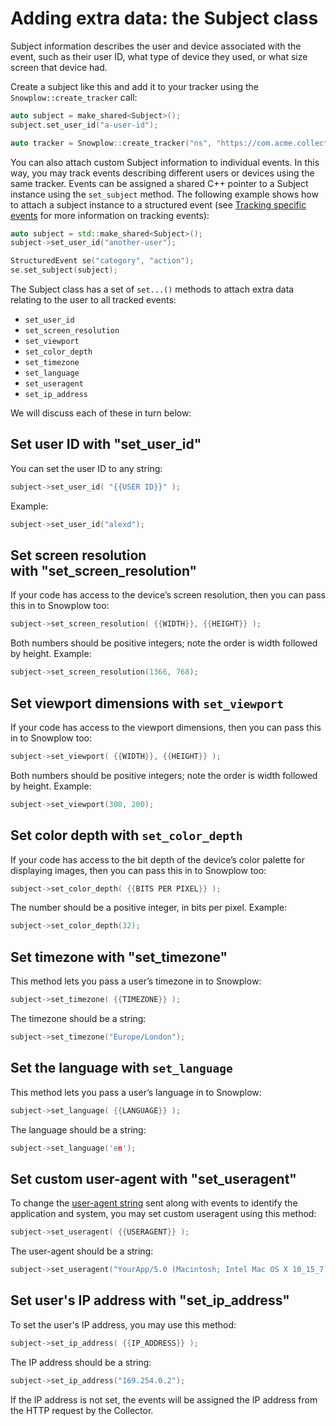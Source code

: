 # Adding extra data: the Subject class

Subject information describes the user and device associated with the event, such as their user ID, what type of device they used, or what size screen that device had.

Create a subject like this and add it to your tracker using the `Snowplow::create_tracker` call:

```cpp
auto subject = make_shared<Subject>();
subject.set_user_id("a-user-id");

auto tracker = Snowplow::create_tracker("ns", "https://com.acme.collector", POST, "events.db", subject);
```

You can also attach custom Subject information to individual events. In this way, you may track events describing different users or devices using the same tracker. Events can be assigned a shared C++ pointer to a Subject instance using the `set_subject` method. The following example shows how to attach a subject instance to a structured event (see [Tracking specific events](04-tracking-events.md) for more information on tracking events):

```cpp
auto subject = std::make_shared<Subject>();
subject->set_user_id("another-user");

StructuredEvent se("category", "action");
se.set_subject(subject);
```

The Subject class has a set of `set...()` methods to attach extra data relating to the user to all tracked events:

* `set_user_id`
* `set_screen_resolution`
* `set_viewport`
* `set_color_depth`
* `set_timezone`
* `set_language`
* `set_useragent`
* `set_ip_address`

We will discuss each of these in turn below:

## Set user ID with "set_user_id"

You can set the user ID to any string:

```cpp
subject->set_user_id( "{{USER ID}}" );
```

Example:

```cpp
subject->set_user_id("alexd");
```

## Set screen resolution with "set_screen_resolution"

If your code has access to the device’s screen resolution, then you can pass this in to Snowplow too:

```cpp
subject->set_screen_resolution( {{WIDTH}}, {{HEIGHT}} );
```

Both numbers should be positive integers; note the order is width followed by height. Example:

```cpp
subject->set_screen_resolution(1366, 768);
```

## Set viewport dimensions with `set_viewport`[](#set-viewport-dimensions-with-set_viewport)

If your code has access to the viewport dimensions, then you can pass this in to Snowplow too:

```cpp
subject->set_viewport( {{WIDTH}}, {{HEIGHT}} );
```

Both numbers should be positive integers; note the order is width followed by height. Example:

```cpp
subject->set_viewport(300, 200);
```

## Set color depth with `set_color_depth`[](#set-color-depth-with-set_color_depth)

If your code has access to the bit depth of the device’s color palette for displaying images, then you can pass this in to Snowplow too:

```cpp
subject->set_color_depth( {{BITS PER PIXEL}} );
```

The number should be a positive integer, in bits per pixel. Example:

```cpp
subject->set_color_depth(32);
```

## Set timezone with "set_timezone"

This method lets you pass a user’s timezone in to Snowplow:

```cpp
subject->set_timezone( {{TIMEZONE}} );
```

The timezone should be a string:

```cpp
subject->set_timezone("Europe/London");
```

## Set the language with `set_language`[](#set-the-language-with-set_language)

This method lets you pass a user’s language in to Snowplow:

```cpp
subject->set_language( {{LANGUAGE}} );
```

The language should be a string:

```cpp
subject->set_language('en');
```

## Set custom user-agent with "set_useragent"

To change the [user-agent string](https://developer.mozilla.org/en-US/docs/Web/HTTP/Headers/User-Agent) sent along with events to identify the application and system, you may set custom useragent using this method:

```cpp
subject->set_useragent( {{USERAGENT}} );
```

The user-agent should be a string:

```cpp
subject->set_useragent("YourApp/5.0 (Macintosh; Intel Mac OS X 10_15_7)");
```

## Set user's IP address with "set_ip_address"

To set the user's IP address, you may use this method:

```cpp
subject->set_ip_address( {{IP_ADDRESS}} );
```

The IP address should be a string:

```cpp
subject->set_ip_address("169.254.0.2");
```

If the IP address is not set, the events will be assigned the IP address from the HTTP request by the Collector.
